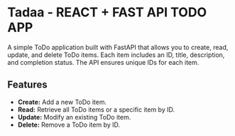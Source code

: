 # Tadaa - REACT + FAST API TODO APP

A simple ToDo application built with FastAPI that allows you to create, read, update, and delete ToDo items. Each item includes an ID, title, description, and completion status. The API ensures unique IDs for each item.

## Features

- **Create:** Add a new ToDo item.
- **Read:** Retrieve all ToDo items or a specific item by ID.
- **Update:** Modify an existing ToDo item.
- **Delete:** Remove a ToDo item by ID.



